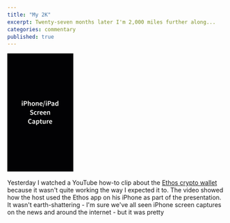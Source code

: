 ```yaml
---
title: "My 2K"
excerpt: Twenty-seven months later I'm 2,000 miles further along...
categories: commentary
published: true
---
```

!["Home-grown iPhone screen capture"](/images/iphone.gif)

Yesterday I watched a YouTube how-to clip about the [Ethos crypto wallet](https://www.ethos.io) because it wasn't quite working the way I expected it to. The video showed how the host used the Ethos app on his iPhone as part of the presentation. It wasn't earth-shattering - I'm sure we've all seen iPhone screen captures on the news and around the internet - but it was pretty 
